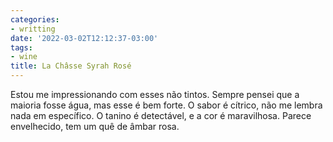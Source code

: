 ```yaml
---
categories:
- writting
date: '2022-03-02T12:12:37-03:00'
tags:
- wine
title: La Châsse Syrah Rosé
---
```


Estou me impressionando com esses não tintos. Sempre pensei que a maioria fosse água, mas esse é bem forte. O sabor é cítrico, não me lembra nada em específico. O tanino é detectável, e a cor é maravilhosa. Parece envelhecido, tem um quê de âmbar rosa.

